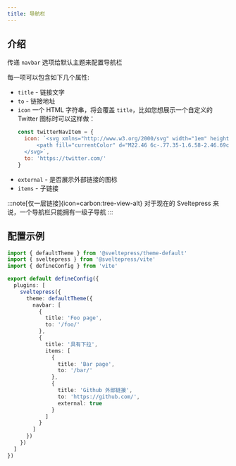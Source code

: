 ```yaml
---
title: 导航栏
---
```


## 介绍

传递 `navbar` 选项给默认主题来配置导航栏

每一项可以包含如下几个属性:

* `title` - 链接文字
* `to` - 链接地址
* `icon`
  一个 HTML 字符串，将会覆盖 `title`，比如您想展示一个自定义的 Twitter 图标时可以这样做：
  ```js
  const twitterNavItem = {
    icon: `<svg xmlns="http://www.w3.org/2000/svg" width="1em" height="1em" viewBox="0 0 24 24">
        <path fill="currentColor" d="M22.46 6c-.77.35-1.6.58-2.46.69c.88-.53 1.56-1.37 1.88-2.38c-.83.5-1.75.85-2.72 1.05C18.37 4.5 17.26 4 16 4c-2.35 0-4.27 1.92-4.27 4.29c0 .34.04.67.11.98C8.28 9.09 5.11 7.38 3 4.79c-.37.63-.58 1.37-.58 2.15c0 1.49.75 2.81 1.91 3.56c-.71 0-1.37-.2-1.95-.5v.03c0 2.08 1.48 3.82 3.44 4.21a4.22 4.22 0 0 1-1.93.07a4.28 4.28 0 0 0 4 2.98a8.521 8.521 0 0 1-5.33 1.84c-.34 0-.68-.02-1.02-.06C3.44 20.29 5.7 21 8.12 21C16 21 20.33 14.46 20.33 8.79c0-.19 0-.37-.01-.56c.84-.6 1.56-1.36 2.14-2.23Z"/>
    </svg>`,
    to: 'https://twitter.com/'
  }
  ```
* `external` - 是否展示外部链接的图标
* `items` - 子链接

:::note[仅一层链接]{icon=carbon:tree-view-alt}
对于现在的 Sveltepress 来说，一个导航栏只能拥有一级子导航
:::

## 配置示例

```ts title="vite.config.(js|ts)"
import { defaultTheme } from '@sveltepress/theme-default'
import { sveltepress } from '@sveltepress/vite'
import { defineConfig } from 'vite'

export default defineConfig({
  plugins: [
    sveltepress({
      theme: defaultTheme({
        navbar: [
          {
            title: 'Foo page',
            to: '/foo/'
          },
          {
            title: '具有下拉',
            items: [
              {
                title: 'Bar page',
                to: '/bar/'
              },
              {
                title: 'Github 外部链接',
                to: 'https://github.com/',
                external: true
              }
            ]
          }
        ]
      })
    })
  ]
})
```
